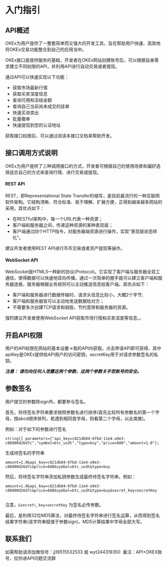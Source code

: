 # 入门指引    

## API概述    

OKEx为用户提供了一整套简单而又强大的开发工具，旨在帮助用户快速、高效地将OKEx交易功能整合到自己的应用当中。    

OKEx接口是提供服务的基础，开发者在OKEx网站创建账号后，可以根据自身需求建立不同权限的API，并利用API进行自动交易或者提现。   

通过API可以快速实现以下功能：    
- 获取市场最新行情    
- 获取买卖深度信息    
- 查询可用和冻结金额    
- 查询自己当前尚未成交的挂单    
- 快速买进卖出    
- 批量撤单    
- 快速提现到您的认证地址    

获取接口权限后，可以通过阅读本接口文档来帮助开发。    
    
## 接口调用方式说明    

OKEx为用户提供了三种调用接口的方式，开发者可根据自己的使用场景和偏好选择适合自己的方式来查询行情、进行交易或提现。    

#### REST API    

REST，即Representational State Transfer的缩写，是目前最流行的一种互联网软件架构。它结构清晰、符合标准、易于理解、扩展方便，正得到越来越多网站的采用。其优点如下：    
- 在RESTful架构中，每一个URL代表一种资源；    
- 客户端和服务器之间，传递这种资源的某种表现层；    
- 客户端通过四个HTTP指令，对服务器端资源进行操作，实现“表现层状态转化”。    

建议开发者使用REST API进行币币交易或者资产提现等操作。 

#### WebSocket API    

WebSocket是HTML5一种新的协议(Protocol)。它实现了客户端与服务器全双工通信，使得数据可以快速地双向传播。通过一次简单的握手就可以建立客户端和服务器连接，服务器根据业务规则可以主动推送信息给客户端。其优点如下：    
- 客户端和服务器进行数据传输时，请求头信息比较小，大概2个字节;    
- 客户端和服务器皆可以主动地发送数据给对方；    
- 不需要多次创建TCP请求和销毁，节约宽带和服务器的资源。    

强烈建议开发者使用WebSocket API获取市场行情和买卖深度等信息。。    

## 开启API权限    

用户的API权限在网站的基本设置->我的API内获取。点击申请API即可获得，其中apiKey是OKEx提供给API用户的访问密钥，secretKey用于对请求参数签名的私钥。    

**_注意： 请勿向任何人泄露这两个参数，这两个参数关乎您账号的安全。_**    
     
## 参数签名    

用户提交的参数除sign外，都要参与签名。    

首先，将待签名字符串要求按照参数名进行排序(首先比较所有参数名的第一个字母，按abcd顺序排列，若遇到相同首字母，则看第二个字母，以此类推)。   

例如：对于如下的参数进行签名   

	string[] parameters={"api_key=c821db84-6fbd-11e4-a9e3-c86000d26d7c","symbol=btc_usdt","type=buy","price=680","amount=1.0"};     

生成待签名的字符串    

	amount=1.0&api_key=c821db84-6fbd-11e4-a9e3-c86000d26d7c&price=680&symbol=btc_usdt&type=buy    

然后，将待签名字符串添加私钥参数生成最终待签名字符串。例如：

	amount=1.0&api_key=c821db84-6fbd-11e4-a9e3-c86000d26d7c&price=680&symbol=btc_usdt&type=buy&secret_key=secretKey    

注意，`&secret\_key=secretKey` 为签名必传参数。   

最后，是利用32位MD5算法，对最终待签名字符串进行签名运算，从而得到签名结果字符串(该字符串赋值于参数sign)，MD5计算结果中字母全部大写。  

## 联系我们
如需帮助请添加微信号：jj18515532533 或 wyt244319350  备注：API+OKEX账号，拉你进API问题交流群
